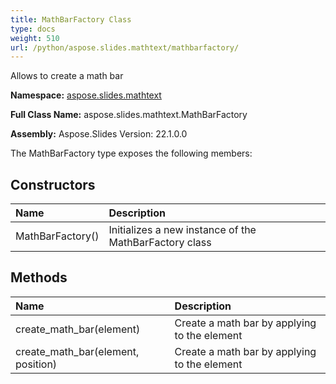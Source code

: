 ```yaml
---
title: MathBarFactory Class
type: docs
weight: 510
url: /python/aspose.slides.mathtext/mathbarfactory/
---
```


Allows to create a math bar

**Namespace:** [aspose.slides.mathtext](/python/aspose.slides.mathtext/)

**Full Class Name:** aspose.slides.mathtext.MathBarFactory

**Assembly:**  Aspose.Slides Version: 22.1.0.0

The MathBarFactory type exposes the following members:
## **Constructors**
|**Name**|**Description**|
| :- | :- |
|MathBarFactory()|Initializes a new instance of the MathBarFactory class|
## **Methods**
|**Name**|**Description**|
| :- | :- |
|create_math_bar(element)|Create a math bar by applying to the element|
|create_math_bar(element, position)|Create a math bar by applying to the element|
